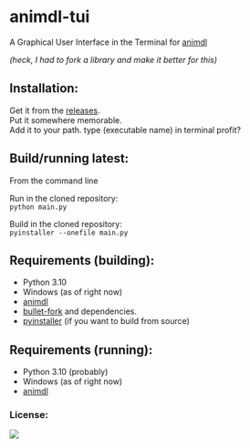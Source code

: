 # animdl-tui
A Graphical User Interface in the Terminal for [animdl](https://github.com/justfoolingaround/animdl)

*(heck, I had to fork a library and make it better for this)*

## Installation:
Get it from the [releases](https://github.com/H4rldev/animdl-tui/releases). <br>
Put it somewhere memorable. <br>
Add it to your path.
type (executable name) in terminal
profit?

## Build/running latest:
From the command line

Run in the cloned repository: <br>
`python main.py`

Build in the cloned repository: <br>
`pyinstaller --onefile main.py`

## Requirements (building):
- Python 3.10
- Windows (as of right now)
- [animdl](https://github.com/justfoolingaround/animdl)
- [bullet-fork](https://github.com/H4rldev/bullet-fork) and dependencies.
- [pyinstaller](https://pyinstaller.org/en/stable/) (if you want to build from source)

## Requirements (running):
- Python 3.10 (probably)
- Windows (as of right now)
- [animdl](https://github.com/justfoolingaround/animdl)


### License:
<a target="_blank" href="https://github.com/H4rldev/animdl-tui/blob/main/LICENSE" title="License"><img src="https://img.shields.io/github/license/h4rldev/animdl-tui?style=flat-square"></a>
